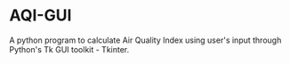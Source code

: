 # AQI-GUI

A python program to calculate Air Quality Index using user's input through Python's Tk GUI toolkit - Tkinter.
